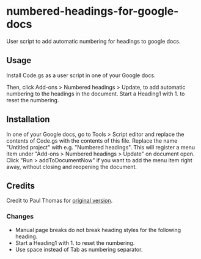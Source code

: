 # numbered-headings-for-google-docs
User script to add automatic numbering for headings to google docs.

## Usage
Install Code.gs as a user script in one of your Google docs.

Then, click Add-ons > Numbered headings > Update, to add automatic numbering to the 
headings in the document. Start a Heading1 with 1. to reset the numbering.

## Installation
In one of your Google docs, go to Tools > Script editor and replace the contents 
of Code.gs with the contents of this file. Replace the name "Untitled project" 
with e.g. "Numbered headings". This will register a menu item under "Add-ons > 
Numbered headings > Update" on document open. Click "Run > addToDocumentNow"
if you want to add the menu item right away, without closing and reopening the 
document.

## Credits
Credit to Paul Thomas for [original version](http://www.extended-content.com/google-docs-how-to-get-automatic-header-numbering/).

### Changes
* Manual page breaks do not break heading styles for the following heading.
* Start a Heading1 with 1. to reset the numbering.
* Use space instead of Tab as numbering separator.
